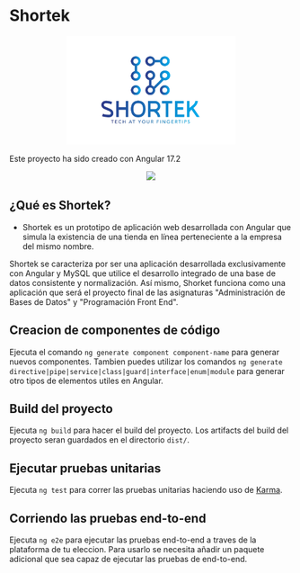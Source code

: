 # Shortek

<p style="text-align:center"><img src="./extras/shorket_logo.png" width="300"/></p>

Este proyecto ha sido creado con Angular 17.2

<p style="text-align:center"><img src="https://upload.wikimedia.org/wikipedia/commons/f/f7/Angular_gradient.png" width="250"/></p>

## ¿Qué es Shortek?

- Shortek es un prototipo de aplicación web desarrollada con Angular que simula la existencia de una tienda en línea perteneciente a la empresa del mismo nombre.

Shortek se caracteriza por ser una aplicación desarrollada exclusivamente con Angular y MySQL que utilice el desarrollo integrado de una base de datos consistente y normalización.
Así mismo, Shorket funciona como una aplicación que será el proyecto final de las asignaturas "Administración de Bases de Datos" y "Programación Front End".

## Creacion de componentes de código

Ejecuta el comando `ng generate component component-name` para generar nuevos componentes.  Tambien puedes utilizar los comandos `ng generate directive|pipe|service|class|guard|interface|enum|module`
para generar otro tipos de elementos utiles en Angular.

## Build del proyecto

Ejecuta  `ng build` para hacer el build del proyecto. Los artifacts del build del proyecto seran guardados en el directorio `dist/`.

## Ejecutar pruebas unitarias

Ejecuta  `ng test` para correr las pruebas unitarias haciendo uso de [Karma](https://karma-runner.github.io).

## Corriendo las pruebas end-to-end

Ejecuta `ng e2e` para ejecutar las pruebas end-to-end a traves de la plataforma de tu eleccion. Para usarlo se necesita añadir un paquete adicional que sea capaz de ejecutar las pruebas de end-to-end.
